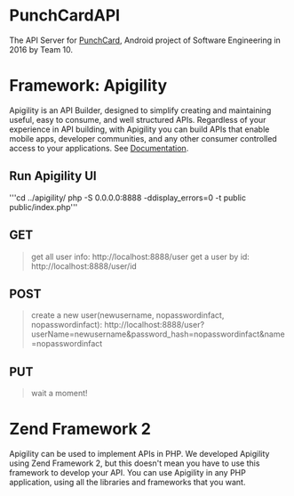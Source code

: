 # PunchCardAPI
The API Server for [PunchCard](https://github.com/coolspring1293/punchcard), Android project of Software Engineering in 2016 by Team 10.

# Framework: Apigility
Apigility is an API Builder, designed to simplify creating and maintaining useful, easy to consume, and well structured APIs. Regardless of your experience in API building, with Apigility you can build APIs that enable mobile apps, developer communities, and any other consumer controlled access to your applications.
See [Documentation](https://apigility.org/documentation).

## Run Apigility UI
'''cd ../apigility/
php -S 0.0.0.0:8888 -ddisplay_errors=0 -t public public/index.php'''
## GET
> get all user info: http://localhost:8888/user
> get a user by id: http://localhost:8888/user/id
## POST
> create a new user(newusername, nopasswordinfact, nopasswordinfact): http://localhost:8888/user?userName=newusername&password_hash=nopasswordinfact&name=nopasswordinfact

## PUT
> wait a moment!

# Zend Framework 2
Apigility can be used to implement APIs in PHP. We developed Apigility using Zend Framework 2, but this doesn't mean you have to use this framework to develop your API. You can use Apigility in any PHP application, using all the libraries and frameworks that you want.
